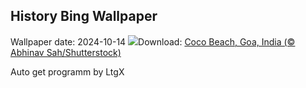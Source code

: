 ## History Bing Wallpaper
Wallpaper date: 2024-10-14
![](https://www.bing.com/th?id=OHR.CocoBeach_EN-GB1307746805_UHD.jpg&w=1000)Download: [Coco Beach, Goa, India (© Abhinav Sah/Shutterstock)](https://www.bing.com/th?id=OHR.CocoBeach_EN-GB1307746805_UHD.jpg)

Auto get programm by LtgX
